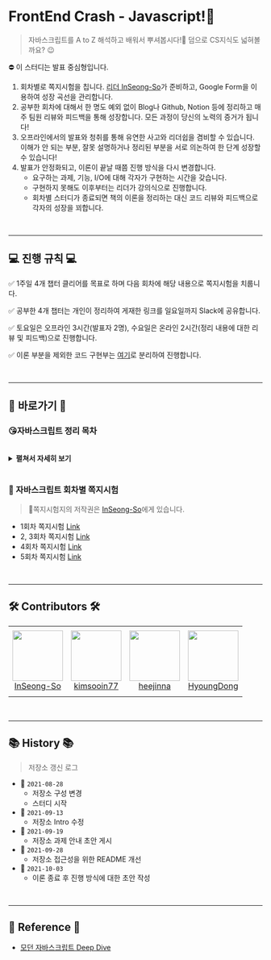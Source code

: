 # FrontEnd Crash - Javascript!:hammer:
> 자바스크립트를 A to Z 해석하고 배워서 뿌셔봅시다!:mag_right: 덤으로 CS지식도 넓혀볼까요? :wink:

⛔️ 이 스터디는 발표 중심형입니다.
1. 회차별로 쪽지시험을 칩니다. [리더 InSeong-So](https://github.com/InSeong-So)가 준비하고, Google Form을 이용하여 성장 곡선을 관리합니다.
2. 공부한 회차에 대해서 한 명도 예외 없이 Blog나 Github, Notion 등에 정리하고 매주 팀원 리뷰와 피드백을 통해 성장합니다. 모든 과정이 당신의 노력의 증거가 됩니다!
3. 오프라인에서의 발표와 청취를 통해 유연한 사고와 리더쉽을 겸비할 수 있습니다. 이해가 안 되는 부분, 잘못 설명하거나 정리된 부분을 서로 의논하여 한 단계 성장할 수 있습니다!
4. 발표가 안정화되고, 이론이 끝날 때쯤 진행 방식을 다시 변경합니다.
   - 요구하는 과제, 기능, I/O에 대해 각자가 구현하는 시간을 갖습니다.
   - 구현하지 못해도 이후부터는 리더가 강의식으로 진행합니다.
   - 회차별 스터디가 종료되면 책의 이론을 정리하는 대신 코드 리뷰와 피드백으로 각자의 성장을 꾀합니다.

<br>
<hr>

## 💻 진행 규칙 💻

✅ 1주일 4개 챕터 클리어를 목표로 하며 다음 회차에 해당 내용으로 쪽지시험을 치룹니다.

✅ 공부한 4개 챕터는 개인이 정리하여 게재한 링크를 일요일까지 Slack에 공유합니다.

✅ 토요일은 오프라인 3시간(발표자 2명), 수요일은 온라인 2시간(정리 내용에 대한 리뷰 및 피드백)으로 진행합니다.

✅ 이론 부분을 제외한 코드 구현부는 [여기](https://github.com/FECrash/JavascriptCrash-Making)로 분리하여 진행합니다.

<br>
<hr>

## 👀 바로가기 👀
### 😘자바스크립트 정리 목차

<br>

<details><summary><strong>펼쳐서 자세히 보기</strong></summary>

<br>

💯 마크는 개인적으로 생각하는 자바스크립트 핵심 개념입니다.

<br>

<table align="center">
    <tr height="140px">
      <td align="center" width="33%">
        💯
        <br>
        <a href="">자바스크립트란?</a>
      </td>
      <td align="center" width="33%">
        <a href="https://github.com/FECrash/JavascriptCrash/blob/main/Javascript/variable.md">변수, 표현식과 문</a>
      </td>
      <td align="center" width="33%">
        <a href="https://github.com/FECrash/JavascriptCrash/blob/main/Javascript/data-type.md">데이터 타입</a>
      </td>
    </tr>
    <tr height="140px">
      <td align="center" width="33%">
        <a href="https://github.com/FECrash/JavascriptCrash/blob/main/Javascript/type-conversion.md">타입 변환</a>
      </td>
      <td align="center" width="33%">
        <a href="https://github.com/FECrash/JavascriptCrash/blob/main/Javascript/operator.md">연산자와 단축 평가</a>
      </td>
      <td align="center" width="33%">
        <a href="https://github.com/FECrash/JavascriptCrash/blob/main/Javascript/object.md">원시 값과 참조 값(객체)</a>
      </td>
    </tr>
    <tr height="140px">
      <td align="center" width="33%">
        💯
        <br>
        <a href="https://github.com/FECrash/JavascriptCrash/blob/main/Javascript/function.md">함수와 일급 객체</a>
      </td>
      <td align="center" width="33%">
        💯
        <br>
        <a href="https://github.com/FECrash/JavascriptCrash/blob/main/Javascript/scope.md">스코프</a>
      </td>
      <td align="center" width="33%">
        <a href="https://github.com/FECrash/JavascriptCrash/blob/main/Javascript/global_variables.md">전역 변수의 문제점</a>
      </td>
    </tr>
    <tr height="140px">
      <td align="center" width="33%">
        <a href="https://github.com/FECrash/JavascriptCrash/blob/main/Javascript/let_const_block_level_scope.md">let, const 키워드와 블록 레벨 스코프</a>
      </td>
      <td align="center" width="33%">
        <a href="https://github.com/FECrash/JavascriptCrash/blob/main/Javascript/property_attribue.md">프로퍼티 어트리뷰트</a>
      </td>
      <td align="center" width="33%">
        💯
        <br>
        <a href="https://github.com/FECrash/JavascriptCrash/blob/main/Javascript/constructor.md">생성자 함수에 의한 객체 생성</a>
      </td>
    </tr>
    <tr height="140px">
      <td align="center" width="33%">
        💯
        <br>
        <a href="https://github.com/FECrash/JavascriptCrash/blob/main/Javascript/prototype.md">프로토타입</a>
      </td>
      <td align="center" width="33%">
        <a href="https://github.com/FECrash/JavascriptCrash/blob/main/Javascript/strict_mode.md">strict mode</a>
      </td>
      <td align="center" width="33%">
        <a href="https://github.com/FECrash/JavascriptCrash/blob/main/Javascript/built_in_object.md">빌트인 객체</a>
      </td>
    </tr>
    <tr height="140px">
      <td align="center" width="33%">
        💯
        <br>
        <a href="https://github.com/FECrash/JavascriptCrash/blob/main/Javascript/this.md">this</a>
      </td>
      <td align="center" width="33%">
        💯
        <br>
        <a href="https://github.com/FECrash/JavascriptCrash/blob/main/Javascript/execution_context.md">실행 컨텍스트</a>
      </td>
      <td align="center" width="33%">
        💯
        <br>
        <a href="https://github.com/FECrash/JavascriptCrash/blob/main/Javascript/closure.md">클로저</a>
      </td>
    </tr>
    <tr height="140px">
      <td colspan="3" align="center" width="33%">
        💯
        <br>
        <a href="https://github.com/FECrash/JavascriptCrash/blob/main/Javascript/class.md">클래스</a>
      </td>
    </tr>
</table>

<br>

</details>

<br>

### 🥰 자바스크립트 회차별 쪽지시험
> 📌쪽지시험지의 저작권은 [InSeong-So](https://github.com/InSeong-So)에게 있습니다.

- 1회차 쪽지시험 [Link](https://docs.google.com/forms/d/e/1FAIpQLSejv3Q8BstGkDJm-yf6Eivc7TYlbknKTNK1NbkiMC99ALAJKg/viewform)
- 2, 3회차 쪽지시험 [Link](https://docs.google.com/forms/d/e/1FAIpQLSdx2hjQxBAJYoDTfKzwDTnlfDosy88jhZ0wBKPbv8Eb20Hl_w/viewform)
- 4회차 쪽지시험 [Link](https://docs.google.com/forms/d/e/1FAIpQLSfViuVWGHsSMS24Uj3pu4PXxxem-Dh9WGAg-cGPV1IzKqzx7A/viewform)
- 5회차 쪽지시험 [Link](https://docs.google.com/forms/d/e/1FAIpQLSfAQ-vMwqN_Cyi3oZkKSdA4wpAWIhjG1cnfNCDpvFO_CM_W8A/viewform)

<br>
<hr>

## 🛠 Contributors 🛠

<table align="center">
  <tr height="140px">
    <td align="center">
      <a href="https://github.com/InSeong-So"><img height="100px" width="100px" src="https://avatars.githubusercontent.com/u/18283006?v=4"/></a>
      <br />
      <a href="https://github.com/InSeong-So">InSeong-So</a>
    </td>
    <td align="center">
      <a href="https://github.com/kimsooin77"><img height="100px" width="100px" src="https://avatars.githubusercontent.com/u/82991292?v=4"/></a>
      <br />
      <a href="https://github.com/kimsooin77">kimsooin77</a>
    </td>
    <td align="center">
      <a href="https://github.com/heejinna"><img height="100px" width="100px" src="https://avatars.githubusercontent.com/u/87808507?v=4"/></a>
      <br />
      <a href="https://github.com/heejinna">heejinna</a>
    </td>
    <td align="center">
      <a href="https://github.com/HyoungDong"><img height="100px" width="100px" src="https://avatars.githubusercontent.com/u/52812307?v=4"/></a>
      <br />
      <a href="https://github.com/HyoungDong">HyoungDong</a>
    </td>
  </tr>
</table>

<br>
<hr>

## 📚 History 📚
> 저장소 갱신 로그

- 🔧 `2021-08-28`
  - 저장소 구성 변경
  - 스터디 시작
- 🔧 `2021-09-13`
  - 저장소 Intro 수정
- 🔧 `2021-09-19`
  - 저장소 과제 안내 초안 게시
- 🔧 `2021-09-28`
  - 저장소 접근성을 위한 README 개선
- 🔧 `2021-10-03`
  - 이론 종료 후 진행 방식에 대한 초안 작성

<br>
<hr>

## 🔗 Reference 🔗
- [모던 자바스크립트 Deep Dive](http://www.yes24.com/Product/Goods/92742567)